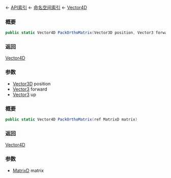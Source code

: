 ← [API索引](Api-Index) ← [命名空间索引](Namespace-Index) ← [Vector4D](VRageMath.Vector4D)

### 概要

```csharp
public static Vector4D PackOrthoMatrix(Vector3D position, Vector3 forward, Vector3 up)
```

### 返回

[Vector4D](VRageMath.Vector4D)

### 参数

* [Vector3D](VRageMath.Vector3D) position
* [Vector3](VRageMath.Vector3) forward
* [Vector3](VRageMath.Vector3) up
### 概要

```csharp
public static Vector4D PackOrthoMatrix(ref MatrixD matrix)
```

### 返回

[Vector4D](VRageMath.Vector4D)

### 参数

* [MatrixD](VRageMath.MatrixD) matrix
